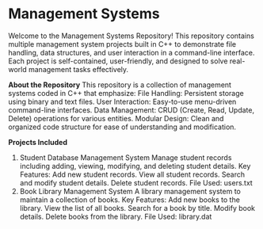 # Management Systems 
Welcome to the Management Systems Repository! This repository contains multiple management system projects built in C++ to demonstrate file handling, data structures, and user interaction in a command-line interface. Each project is self-contained, user-friendly, and designed to solve real-world management tasks effectively.

**About the Repository**
This repository is a collection of management systems coded in C++ that emphasize:
File Handling: Persistent storage using binary and text files.
User Interaction: Easy-to-use menu-driven command-line interfaces.
Data Management: CRUD (Create, Read, Update, Delete) operations for various entities.
Modular Design: Clean and organized code structure for ease of understanding and modification.

**Projects Included**
1. Student Database Management System
 Manage student records including adding, viewing, modifying, and deleting student details.
Key Features:
Add new student records.
View all student records.
Search and modify student details.
Delete student records.
File Used: users.txt
2. Book Library Management System
 A library management system to maintain a collection of books.
Key Features:
Add new books to the library.
View the list of all books.
Search for a book by title.
Modify book details.
Delete books from the library.
File Used: library.dat
